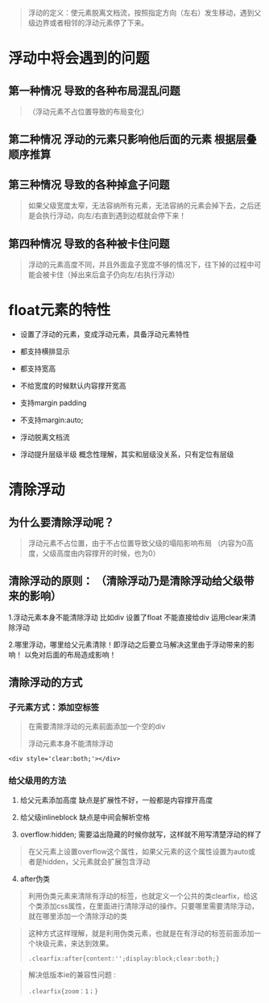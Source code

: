

>浮动的定义：使元素脱离文档流，按照指定方向（左右）发生移动，遇到父级边界或者相邻的浮动元素停了下来。
>
 

# 浮动中将会遇到的问题

## 第一种情况 导致的各种布局混乱问题  

>（浮动元素不占位置导致的布局变化）
>

## 第二种情况 浮动的元素只影响他后面的元素    根据层叠顺序推算

## 第三种情况 导致的各种掉盒子问题  

>如果父级宽度太窄，无法容纳所有元素，无法容纳的元素会掉下去，之后还是会执行浮动，向左/右直到遇到边框就会停下来！
>
## 第四种情况 导致的各种被卡住问题  

>浮动的元素高度不同，并且外面盒子宽度不够的情况下，往下掉的过程中可能会被卡住（掉出来后盒子仍向左/右执行浮动）

# float元素的特性
+ 设置了浮动的元素，变成浮动元素，具备浮动元素特性

+ 都支持横排显示 

+ 都支持宽高  

+ 不给宽度的时候默认内容撑开宽高  

+ 支持margin padding  

+ 不支持margin:auto;  

+ 浮动脱离文档流  

+ 浮动提升层级半级 概念性理解，其实和层级没关系，只有定位有层级

 

# 清除浮动
## 为什么要清除浮动呢？
>浮动元素不占位置，由于不占位置导致父级的塌陷影响布局 （内容为0高度，父级高度由内容撑开的时候，也为0）
>
 

## 清除浮动的原则： （清除浮动乃是清除浮动给父级带来的影响）
1.浮动元素本身不能清除浮动 比如div 设置了float 不能直接给div 运用clear来清除浮动   

2.哪里浮动，哪里给父元素清除！即浮动之后要立马解决这里由于浮动带来的影响！ 以免对后面的布局造成影响！

 

## 清除浮动的方式 
 
 
### 子元素方式：添加空标签

>在需要清除浮动的元素前面添加一个空的div
>
>浮动元素本身不能清除浮动
>
`<div style='clear:both;'></div>`
 

### 给父级用的方法

1. 给父元素添加高度  缺点是扩展性不好，一般都是内容撑开高度  

2. 给父级inline­block  缺点是中间会解析空格   

3. overflow:hidden;  需要溢出隐藏的时候你就写，这样就不用写清楚浮动的样了   

>在父元素上设置overflow这个属性，如果父元素的这个属性设置为auto或者是hidden，父元素就会扩展包含浮动
>
4. after伪类

>利用伪类元素来清除有浮动的标签，也就定义一个公共的类clearfix，给这个类添加css属性，在里面进行清除浮动的操作。只要哪里需要清除浮动，就在哪里添加一个清除浮动的类

>这种方式这样理解，就是利用伪类元素，也就是在有浮动的标签前面添加一个块级元素，来达到效果。
>
>`.clearfix:after{content:'';display:block;clear:both;} `

>解决低版本ie的兼容性问题 :
>
>`.clearfix{zoom：1；} `